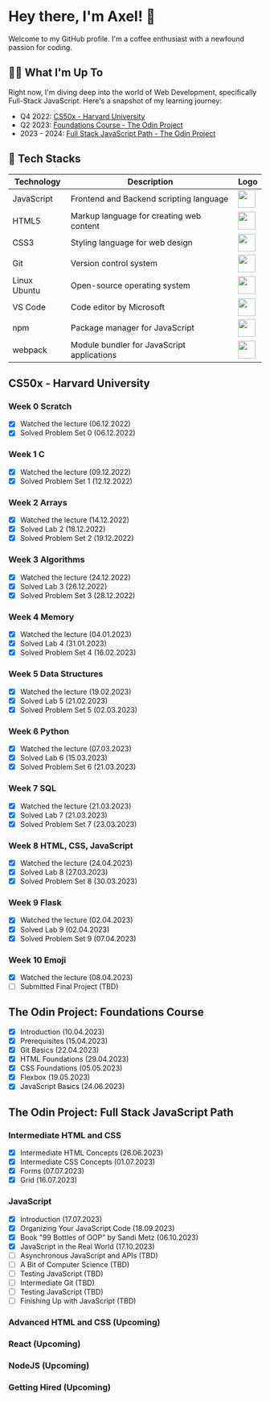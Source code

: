 # Hey there, I'm Axel! 👋

Welcome to my GitHub profile. I'm a coffee enthusiast with a newfound passion for coding.

## 🧑‍💻 What I'm Up To

Right now, I'm diving deep into the world of Web Development, specifically Full-Stack JavaScript. Here's a snapshot of my learning journey:

- Q4 2022: [CS50x - Harvard University](https://cs50.harvard.edu/x/2022/)
- Q2 2023: [Foundations Course - The Odin Project](https://www.theodinproject.com/paths/foundations/courses/foundations)
- 2023 - 2024: [Full Stack JavaScript Path - The Odin Project](https://www.theodinproject.com/paths/full-stack-javascript)

## 🧱 Tech Stacks

| Technology       | Description                                  | Logo                                                                                   |
|------------------|----------------------------------------------|----------------------------------------------------------------------------------------|
| JavaScript       | Frontend and Backend scripting language      | <img src="https://www.svgrepo.com/show/303206/javascript-logo.svg" width="35">         |
| HTML5            | Markup language for creating web content     | <img src="https://www.svgrepo.com/show/452228/html-5.svg" width="35">                  |
| CSS3             | Styling language for web design              | <img src="https://www.svgrepo.com/show/452185/css-3.svg" width="35">                   |
| Git              | Version control system                       | <img src="https://www.svgrepo.com/show/303548/git-icon-logo.svg" width="35">           |
| Linux Ubuntu     | Open-source operating system                 | <img src="https://www.svgrepo.com/show/512424/linux-ubuntu-148.svg" width="35">        |
| VS Code          | Code editor by Microsoft                     | <img src="https://www.svgrepo.com/show/303535/visual-studio-code-logo.svg" width="35"> |
| npm              | Package manager for JavaScript               | <img src="https://www.svgrepo.com/show/452077/npm.svg" width="35">                     |
| webpack          | Module bundler for JavaScript applications   | <img src="https://simpleicons.org/icons/webpack.svg" width="35">                 |

## CS50x - Harvard University

### Week 0 Scratch
- [x] Watched the lecture (06.12.2022)
- [x] Solved Problem Set 0 (06.12.2022)

### Week 1 C
- [x] Watched the lecture (09.12.2022)
- [x] Solved Problem Set 1 (12.12.2022)

### Week 2 Arrays
- [x] Watched the lecture (14.12.2022)
- [x] Solved Lab 2 (18.12.2022)
- [x] Solved Problem Set 2 (19.12.2022)

### Week 3 Algorithms
- [x] Watched the lecture (24.12.2022)
- [x] Solved Lab 3 (26.12.2022)
- [x] Solved Problem Set 3 (28.12.2022)

### Week 4 Memory
- [x] Watched the lecture (04.01.2023)
- [x] Solved Lab 4 (31.01.2023)
- [x] Solved Problem Set 4 (16.02.2023)

### Week 5 Data Structures
- [x] Watched the lecture (19.02.2023)
- [x] Solved Lab 5 (21.02.2023)
- [x] Solved Problem Set 5 (02.03.2023)

### Week 6 Python
- [x] Watched the lecture (07.03.2023)
- [x] Solved Lab 6 (15.03.2023)
- [x] Solved Problem Set 6 (21.03.2023)

### Week 7 SQL
- [x] Watched the lecture (21.03.2023)
- [x] Solved Lab 7 (21.03.2023)
- [x] Solved Problem Set 7 (23.03.2023)

### Week 8 HTML, CSS, JavaScript
- [x] Watched the lecture (24.04.2023)
- [x] Solved Lab 8 (27.03.2023)
- [x] Solved Problem Set 8 (30.03.2023)

### Week 9 Flask
- [x] Watched the lecture (02.04.2023)
- [x] Solved Lab 9 (02.04.2023)
- [x] Solved Problem Set 9 (07.04.2023)

### Week 10 Emoji
- [x] Watched the lecture (08.04.2023)
- [ ] Submitted Final Project (TBD)

## The Odin Project: Foundations Course

- [x] Introduction (10.04.2023)
- [x] Prerequisites (15.04.2023)
- [x] Git Basics (22.04.2023)
- [x] HTML Foundations (29.04.2023)
- [x] CSS Foundations (05.05.2023)
- [x] Flexbox (19.05.2023)
- [x] JavaScript Basics (24.06.2023)

## The Odin Project: Full Stack JavaScript Path

### Intermediate HTML and CSS
- [x] Intermediate HTML Concepts (26.06.2023)
- [x] Intermediate CSS Concepts (01.07.2023)
- [x] Forms (07.07.2023)
- [x] Grid (16.07.2023)

### JavaScript
- [x] Introduction (17.07.2023)
- [x] Organizing Your JavaScript Code (18.09.2023)
- [x] Book "99 Bottles of OOP" by Sandi Metz (06.10.2023)
- [x] JavaScript in the Real World (17.10.2023)
- [ ] Asynchronous JavaScript and APIs (TBD)
- [ ] A Bit of Computer Science (TBD)
- [ ] Testing JavaScript (TBD)
- [ ] Intermediate Git (TBD)
- [ ] Testing JavaScript (TBD)
- [ ] Finishing Up with JavaScript (TBD)

### Advanced HTML and CSS (Upcoming)

### React (Upcoming)

### NodeJS (Upcoming)

### Getting Hired (Upcoming)

<!-- Feel free to check out the repositories for more details about my projects and progress! -->
